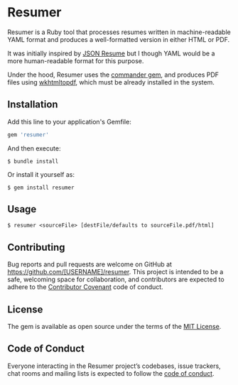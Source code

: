 # Resumer

Resumer is a Ruby tool that processes resumes written in machine-readable YAML format and produces a well-formatted version in either HTML or PDF.

It was initially inspired by [JSON Resume][jsonresume] but I though YAML would be a more human-readable format for this purpose.

Under the hood, Resumer uses the [commander gem][commander], and produces PDF files using [wkhtmltopdf][wkhtmltopdf], which must be already installed in the system.

## Installation

Add this line to your application's Gemfile:

```ruby
gem 'resumer'
```

And then execute:

```console
$ bundle install
```

Or install it yourself as:

```console
$ gem install resumer
```

## Usage

```console
$ resumer <sourceFile> [destFile/defaults to sourceFile.pdf/html]
```

## Contributing

Bug reports and pull requests are welcome on GitHub at https://github.com/[USERNAME]/resumer. This project is intended to be a safe, welcoming space for collaboration, and contributors are expected to adhere to the [Contributor Covenant](http://contributor-covenant.org) code of conduct.

## License

The gem is available as open source under the terms of the [MIT License](https://opensource.org/licenses/MIT).

## Code of Conduct

Everyone interacting in the Resumer project’s codebases, issue trackers, chat rooms and mailing lists is expected to follow the [code of conduct](https://github.com/[USERNAME]/resumer/blob/master/CODE_OF_CONDUCT.md).

[jsonresume]: https://jsonresume.org/
[commander]: https://github.com/commander-rb/commander
[wkhtmltopdf]: http://wkhtmltopdf.org/
